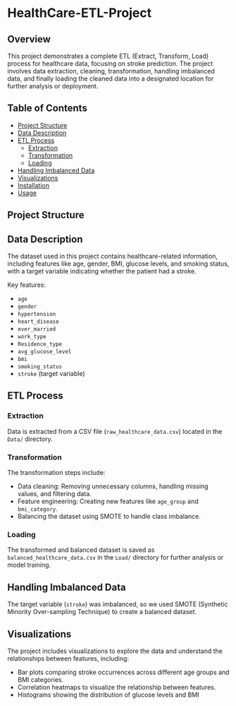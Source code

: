 # HealthCare-ETL-Project

## Overview
This project demonstrates a complete ETL (Extract, Transform, Load) process for healthcare data, focusing on stroke prediction. The project involves data extraction, cleaning, transformation, handling imbalanced data, and finally loading the cleaned data into a designated location for further analysis or deployment.

## Table of Contents
- [Project Structure](#project-structure)
- [Data Description](#data-description)
- [ETL Process](#etl-process)
  - [Extraction](#extraction)
  - [Transformation](#transformation)
  - [Loading](#loading)
- [Handling Imbalanced Data](#handling-imbalanced-data)
- [Visualizations](#visualizations)
- [Installation](#installation)
- [Usage](#usage)

## Project Structure


## Data Description
The dataset used in this project contains healthcare-related information, including features like age, gender, BMI, glucose levels, and smoking status, with a target variable indicating whether the patient had a stroke.

Key features:
- `age`
- `gender`
- `hypertension`
- `heart_disease`
- `ever_married`
- `work_type`
- `Residence_type`
- `avg_glucose_level`
- `bmi`
- `smoking_status`
- `stroke` (target variable)

## ETL Process
### Extraction
Data is extracted from a CSV file (`raw_healthcare_data.csv`) located in the `Data/` directory.

### Transformation
The transformation steps include:
- Data cleaning: Removing unnecessary columns, handling missing values, and filtering data.
- Feature engineering: Creating new features like `age_group` and `bmi_category`.
- Balancing the dataset using SMOTE to handle class imbalance.

### Loading
The transformed and balanced dataset is saved as `balanced_healthcare_data.csv` in the `Load/` directory for further analysis or model training.

## Handling Imbalanced Data
The target variable (`stroke`) was imbalanced, so we used SMOTE (Synthetic Minority Over-sampling Technique) to create a balanced dataset.

## Visualizations
The project includes visualizations to explore the data and understand the relationships between features, including:
- Bar plots comparing stroke occurrences across different age groups and BMI categories.
- Correlation heatmaps to visualize the relationship between features.
- Histograms showing the distribution of glucose levels and BMI

